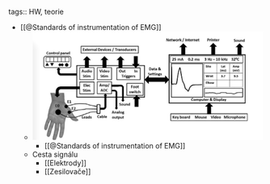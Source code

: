 tags:: HW, teorie

- [[@Standards of instrumentation of EMG]]
	- ![image.png](../assets/image_1704980173352_0.png)
		- [[@Standards of instrumentation of EMG]]
	- Cesta signálu
		- [[Elektrody]]
		- [[Zesilovače]]